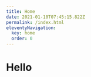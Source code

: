 ```yaml
---
title: Home
date: 2021-01-10T07:45:15.822Z
permalink: /index.html
eleventyNavigation:
  key: home
  order: 0
---
```

# Hello
